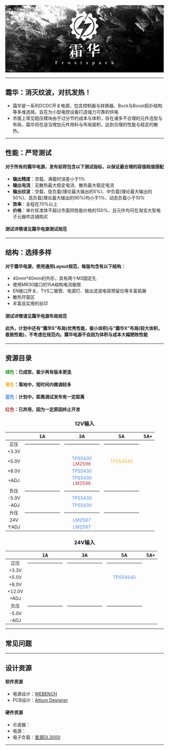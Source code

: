 <img src="./2.Docs/Images/Frostspark02.jpg">

---
## **霜华：消灭纹波，对抗发热！**
- 霜华是一系列DCDC开关电源，包含控制器与转换器、Buck与Boost拓扑结构等多维选择。旨在为小型电控设备打造强力可靠的供电
- 市面上常见稳压模块由于过分节约成本与体积，存在诸多不合理的元件选型与布局，霜华将在适当增加元件用料与布局面积，达到合理的性能与稳定的散热。
---
## **性能：严苛测试**
#### 对于所有的霜华电源，发布前将包含以下测试指标，以保证最合理的容值阻值搭配
- **输出精度**：空载、满载时误差小于1%
- **输出电流**：无散热最大稳定电流、散热最大稳定电流
- **输出纹波**：空载、低负载(理论最大输出的5%)、中负载(理论最大输出的50%)、高负载(理论最大输出的90%)均小于1%、动态负载小于10%
- **效率**：全程在70%以上
- **价格**：单片标准体不超过市面同性能价格的150%，且元件均可在淘宝大型电子元器件店铺购买
#### 测试详情请见霜华电源测试规范
---
## **结构：选择多样**
#### 对于霜华电源，使用通用Layout规范，每版均含有以下结构：
- 40mm*40mm的外形，具有两个M3固定孔
- 使用MR30接口的15A结构电流极限
- EN接口开关、TVS二极管、电源灯、输出滤波电容预留位等丰富拓展
- 散热开窗区
- 丰富且实用的丝印
#### 测试详情请见霜华电源布局规范
#### 此外，计划中还有“霜华S”布局(优秀性能，极小体积)与“霜华X”布局(较大体积，极致性能)，不考虑在规范内。霜华电源不会因为体积与成本大幅牺牲性能
---
## **资源目录**
#### <font color=#0f9b0f>绿色</font>：已成型，极少再有版本更迭
#### <font color=#f5af19>黄色</font>：落地中，短时间内微调较多
#### <font color=#4286f4>蓝色</font>：计划中，距离调试发布有一定距离
#### <font color=#b92b27>红色</font>：已弃用，因为一定原因终止开发
<center><h3>12V输入</center>


|   	|1A 	    |3A         |5A         |5A+        |
|:---:	|:---:	    |:---:	    |:---:	    |:---:	    |
| 正压  |————————   	    |————————   	    |————————   	    |   	    |————————
| +3.3V |   	    |   	    |   	    |   	    |
| +5.0V |   	    |<font color=#4286f4>TPS5430</font><br><font color=#b92b27>LM2596</font>   	    |<font color=#f5af19>TPS54540</font>   |   	    |
| +8.0V |   	    |<font color=#4286f4>TPS5430</font>   	    |   	    |   	    |
| +ADJ  |   	    |<font color=#4286f4>TPS5430</font><br><font color=#b92b27>LM2596</font>   	    |   	    |   	    |
| 负压  |————————   	    |————————   	    |————————   	    |   	    |————————
| -5.0V |   	    |<font color=#4286f4>TPS5430</font>   	    |   	    |   	    |
| -ADJ  |   	    |<font color=#4286f4>TPS5430</font>   	    |   	    |   	    |
| 升压  |————————   	    |————————   	    |————————   	    |   	    |————————
| 24V  |   	    |<font color=#4286f4>LM2587</font>   	    |   	    |   	    |
| ↑ADJ  |   	    |<font color=#4286f4>LM2587</font>   	    |   	    |   	    |

<center><h3>24V输入</center>

|   	|1A 	    |3A         |5A         |5A+        |
|:---:	|:---:	    |:---:	    |:---:	    |:---:	    |
| 正压  |————————   	    |————————   	    |————————   	    |   	    |————————
| +3.3V |   	    |   	    |   	    |   	    |
| +5.0V |   	    |   	    |<font color=#4286f4>TPS54540</font>           |   	    |
| +8.0V |   	    |   	    |   	    |   	    |
| +12.0V|   	    |   	    |   	    |   	    |
| +ADJ  |   	    |   	    |   	    |   	    |
| 负压  |————————   	    |————————   	    |————————   
| -5.0V |   	    |   	    |   	    |   	    |
| -ADJ  |   	    |   	    |   	    |   	    |

---
## **常见问题**
---
## **设计资源**
#### 软件资源
- 电源设计：[WEBENCH]("https://www.ti.com.cn/zh-cn/design-resources/design-tools-simulation/webench-power-designer.html")
- PCB设计：[Altium Designer]("https://www.altium.com.cn/altium-designer/")
#### 硬件资源
- 示波器：[]("")
- 电源：[]("")
- 电子负载：[普源DL3000]("https://rigol.com/products/DL_Detail/DL3000")
---
